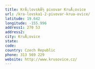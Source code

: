 ```yaml
---
title: KrÃ¡lovskÃ½ pivovar KruÅ¡ovice
url: /kra-lovska1-2-pivovar-krua-ovice/
latitude: 19.642
longitude: -155.996
address1: 270 53
address2: 
city: KruÅ¡ovice
state: 
code: 
country: Czech Republic
phone: 313 569 229
website: http://www.krusovice.cz/
---
```


